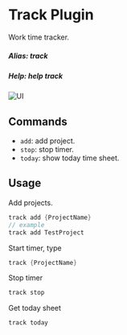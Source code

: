 # Track Plugin
Work time tracker.

##### Alias: track
##### Help: help track

![UI](https://raw.githubusercontent.com/neemesis/Handyman/master/Pictures/trackPlugin.jpg "UI")

## Commands
- ```add```: add project.
- ```stop```: stop timer.
- ```today```: show today time sheet.

## Usage
Add projects.
```cs
track add {ProjectName}
// example
track add TestProject
```
Start timer, type
```cs
track {ProjectName}
```
Stop timer
```cs
track stop
```
Get today sheet
```cs
track today
```
